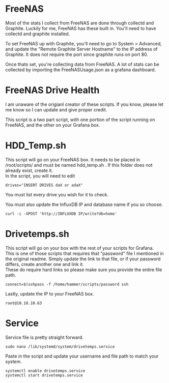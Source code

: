 # FreeNAS
Most of the stats I collect from FreeNAS are done through collectd and Graphite. Luckily for me, FreeNAS has these built in.
You'll need to have collectd and graphite installed. 

To set FreeNAS up with Graphite, you'll need to go to System > Advanced, and update the "Remote Graphite Server Hostname" to the IP address of Graphite. It does not require the port since graphite runs on port 80. 

Once thats set, you're collecting data from FreeNAS. A lot of stats can be collected by importing the FreeNASUsage.json as a grafana dashboard.

# FreeNAS Drive Health

I am unaware of the origianl creator of these scripts. If you know, please let me know so I can update and give proper credit.   

This script is a two part script, with one portion of the script running on FreeNAS, and the other on your Grafana box.   

# HDD_Temp.sh
This script will go on your FreeNAS box. It needs to be placed in /root/scripts/ and must be named hdd_temp.sh . If this folder does not already exist, create it.   
In the script, you will need to edit 
```
drives="INSERT DRIVES daX or adaX"
```
You must list every drive you wish for it to check. 

You must also update the InfluxDB IP and database name if you so choose.
```
curl -i -XPOST 'http://INFLUXDB IP/write?db=home'
```

# Drivetemps.sh
This script will go on your box with the rest of your scripts for Grafana.  
This is one of those scripts that requires that "password" file I mentioned in the original readme. Simply update the link to that file, or if your password differs, create another one and link it.   
These do require hard links so please make sure you provide the entire file path.   
```
connect=$(sshpass -f /home/hammer/scripts/password ssh
```
Lastly, update the IP to your FreeNAS box. 
```
root@10.10.10.63
```

# Service
Service file is pretty straight forward. 
```
sudo nano /lib/systemd/system/drivetemps.service
```

Paste in the script and update your username and file path to match your system. 

```
systemctl enable drivetemps.service
systemctl start drivetemps.service
```
